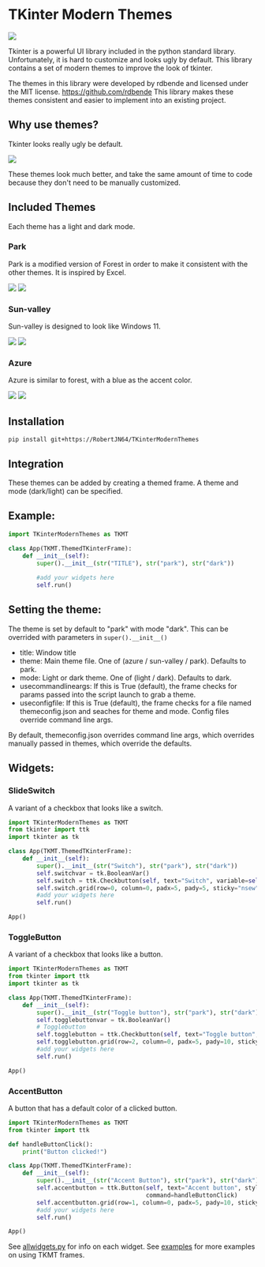 # TKinter Modern Themes

![](TKinterModernThemes/images/parkdark.jpg)

Tkinter is a powerful UI library included in the python standard library.
Unfortunately, it is hard to customize and looks ugly by default.
This library contains a set of modern themes to improve the look of tkinter.

The themes in this library were developed by rdbende and licensed under the MIT license.
https://github.com/rdbende
This library makes these themes consistent and easier to implement into an existing project.

## Why use themes?
Tkinter looks really ugly be default.

![](TKinterModernThemes/images/notheme.jpg)

These themes look much better, and take the same amount of time to code
because they don't need to be manually customized.

## Included Themes

Each theme has a light and dark mode.

### Park
Park is a modified version of Forest in order to make it consistent
with the other themes. It is inspired by Excel.

![](TKinterModernThemes/images/parkdark.jpg)
![](TKinterModernThemes/images/parklight.jpg)

### Sun-valley
Sun-valley is designed to look like Windows 11.

![](TKinterModernThemes/images/sun-valleydark.jpg)
![](TKinterModernThemes/images/sun-valleylight.jpg)

### Azure
Azure is similar to forest, with a blue as the accent color.

![](TKinterModernThemes/images/azuredark.jpg)
![](TKinterModernThemes/images/azurelight.jpg)

## Installation

`pip install git+https://RobertJN64/TKinterModernThemes`

## Integration

These themes can be added by creating a themed frame.
A theme and mode (dark/light) can be specified.


## Example:
```python
import TKinterModernThemes as TKMT

class App(TKMT.ThemedTKinterFrame):
    def __init__(self):
        super().__init__(str("TITLE"), str("park"), str("dark"))
        
        #add your widgets here
        self.run()
```

## Setting the theme:

The theme is set by default to "park" with mode "dark". This can be overrided
with parameters in `super().__init__()`

- title: Window title 
- theme: Main theme file. One of (azure / sun-valley / park). Defaults to park.
- mode: Light or dark theme. One of (light / dark). Defaults to dark.
- usecommandlineargs: If this is True (default), the frame checks for params passed into the script
        launch to grab a theme.
- useconfigfile: If this is True (default), the frame checks for a file named themeconfig.json and seaches for
        theme and mode. Config files override command line args.

By default, themeconfig.json overrides command line args, which overrides manually passed in themes,
which override the defaults.

## Widgets:

### SlideSwitch

A variant of a checkbox that looks like a switch.
```python
import TKinterModernThemes as TKMT
from tkinter import ttk
import tkinter as tk

class App(TKMT.ThemedTKinterFrame):
    def __init__(self):
        super().__init__(str("Switch"), str("park"), str("dark"))
        self.switchvar = tk.BooleanVar()
        self.switch = ttk.Checkbutton(self, text="Switch", variable=self.switchvar, style=TKMT.ThemeStyles.SlideSwitch)
        self.switch.grid(row=0, column=0, padx=5, pady=5, sticky="nsew")
        #add your widgets here
        self.run()

App()
```


### ToggleButton

A variant of a checkbox that looks like a button.
```python
import TKinterModernThemes as TKMT
from tkinter import ttk
import tkinter as tk

class App(TKMT.ThemedTKinterFrame):
    def __init__(self):
        super().__init__(str("Toggle button"), str("park"), str("dark"))
        self.togglebuttonvar = tk.BooleanVar()
        # Togglebutton
        self.togglebutton = ttk.Checkbutton(self, text="Toggle button", style=TKMT.ThemeStyles.ToggleButton,variable=self.togglebuttonvar)
        self.togglebutton.grid(row=2, column=0, padx=5, pady=10, sticky="nsew")
        #add your widgets here
        self.run()

App()
```


### AccentButton

A button that has a default color of a clicked button.
```python
import TKinterModernThemes as TKMT
from tkinter import ttk

def handleButtonClick():
    print("Button clicked!")

class App(TKMT.ThemedTKinterFrame):
    def __init__(self):
        super().__init__(str("Accent Button"), str("park"), str("dark"))
        self.accentbutton = ttk.Button(self, text="Accent button", style=TKMT.ThemeStyles.AccentButton, 
                                       command=handleButtonClick)
        self.accentbutton.grid(row=1, column=0, padx=5, pady=10, sticky="nsew")
        #add your widgets here
        self.run()

App()
```

See [allwidgets.py](TKinterModernThemes/examples/allwidgets.py) for info on each widget.
See [examples](TKinterModernThemes/examples) for more examples on using TKMT frames.
